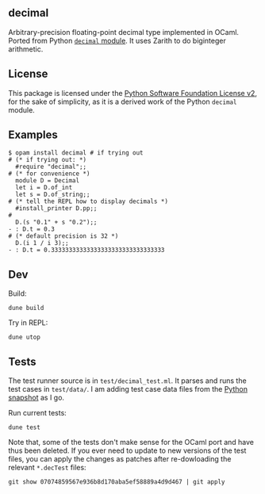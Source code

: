 ## decimal

Arbitrary-precision floating-point decimal type implemented in OCaml. Ported
from Python
[`decimal` module](https://github.com/python/cpython/blob/23831a7a90956e38b7d70304bb6afe30d37936de/Lib/_pydecimal.py).
It uses Zarith to do biginteger arithmetic.

## License

This package is licensed under the
[Python Software Foundation License v2](https://github.com/python/cpython/blob/23831a7a90956e38b7d70304bb6afe30d37936de/LICENSE#L73),
for the sake of simplicity, as it is a derived work of the Python `decimal` module.

## Examples

    $ opam install decimal # if trying out
    # (* if trying out: *)
      #require "decimal";;
    # (* for convenience *)
      module D = Decimal
      let i = D.of_int
      let s = D.of_string;;
    # (* tell the REPL how to display decimals *)
      #install_printer D.pp;;
    #
      D.(s "0.1" + s "0.2");;
    - : D.t = 0.3
    # (* default precision is 32 *)
      D.(i 1 / i 3);;
    - : D.t = 0.33333333333333333333333333333333

## Dev

Build:

    dune build

Try in REPL:

    dune utop

## Tests

The test runner source is in `test/decimal_test.ml`. It parses and runs the test
cases in `test/data/`. I am adding test case data files from the
[Python snapshot](https://github.com/python/cpython/tree/23831a7a90956e38b7d70304bb6afe30d37936de/Lib/test/decimaltestdata)
as I go.

Run current tests:

    dune test

Note that, some of the tests don't make sense for the OCaml port and have thus
been deleted. If you ever need to update to new versions of the test files, you
can apply the changes as patches after re-dowloading the relevant `*.decTest`
files:

    git show 07074859567e936b8d170aba5ef58889a4d9d467 | git apply
